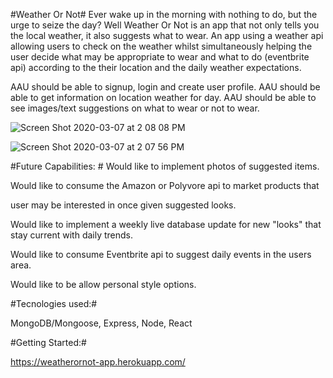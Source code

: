 
#Weather Or Not#
Ever wake up in the morning with nothing to do, but the urge to seize the day? Well Weather Or Not is an app that not only tells you the local weather, it also suggests what to wear.
An app using a weather api allowing users to check on the weather whilst simultaneously helping the user decide what may be appropriate to wear and what to do (eventbrite api) according to the their location and the daily weather expectations.


AAU should be able to signup, login and create user profile.
AAU should be able to get information on location weather for day. 
AAU should be able to see images/text suggestions on what to wear or not to wear.



![Screen Shot 2020-03-07 at 2 08 08 PM](https://user-images.githubusercontent.com/56314121/76151039-52d41d00-607e-11ea-9266-0ecbbe28041c.png)

![Screen Shot 2020-03-07 at 2 07 56 PM](https://user-images.githubusercontent.com/56314121/76151053-79925380-607e-11ea-8b90-1c84ab50aa51.png)


#Future Capabilities: #
Would like to implement photos of suggested items.

Would like to consume the Amazon or Polyvore api to market products that 

user may be interested in once given suggested looks.

Would like to implement a weekly live database update for new "looks" that stay current with daily trends.

Would like to consume Eventbrite api to suggest daily events in the users area.

Would like to be allow personal style options.

#Tecnologies used:#

MongoDB/Mongoose, Express, Node, React

#Getting Started:#

https://weatherornot-app.herokuapp.com/
